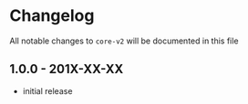 # Changelog

All notable changes to `core-v2` will be documented in this file

## 1.0.0 - 201X-XX-XX

- initial release
